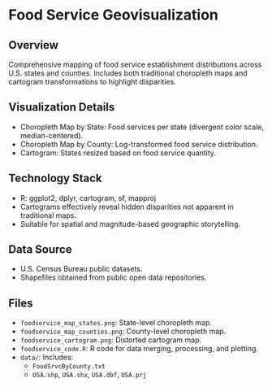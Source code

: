 # Food Service Geovisualization

## Overview
Comprehensive mapping of food service establishment distributions across U.S. states and counties. Includes both traditional choropleth maps and cartogram transformations to highlight disparities.

## Visualization Details
- Choropleth Map by State: Food services per state (divergent color scale, median-centered).
- Choropleth Map by County: Log-transformed food service distribution.
- Cartogram: States resized based on food service quantity.

## Technology Stack
- R: ggplot2, dplyr, cartogram, sf, mapproj
- Cartograms effectively reveal hidden disparities not apparent in traditional maps.
- Suitable for spatial and magnitude-based geographic storytelling.

## Data Source
- U.S. Census Bureau public datasets.
- Shapefiles obtained from public open data repositories.

## Files
- `foodservice_map_states.png`: State-level choropleth map.
- `foodservice_map_counties.png`: County-level choropleth map.
- `foodservice_cartogram.png`: Distorted cartogram map.
- `foodservice_code.R`: R code for data merging, processing, and plotting.
- `data/`: Includes:
  - `FoodSrvcByCounty.txt`
  - `USA.shp`, `USA.shx`, `USA.dbf`, `USA.prj`
